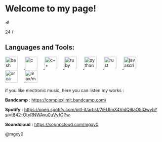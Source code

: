 # Welcome to my page!

∃!

24 / 

## Languages and Tools:

<p align="left">
    <a href="https://www.gnu.org/software/bash/" target="_blank">
        <img src="https://cdn.jsdelivr.net/gh/devicons/devicon/icons/bash/bash-original.svg" alt="bash" width="40" height="40" style="margin-right: 20px;"/>
    </a>
    <a href="https://en.wikipedia.org/wiki/C_(programming_language)" target="_blank">
        <img src="https://cdn.jsdelivr.net/gh/devicons/devicon/icons/c/c-original.svg" alt="c" width="40" height="40" style="margin-right: 20px;"/>
    </a>
    <a href="https://en.wikipedia.org/wiki/C%2B%2B" target="_blank">
        <img src="https://cdn.jsdelivr.net/gh/devicons/devicon/icons/cplusplus/cplusplus-original.svg" alt="c++" width="40" height="40" style="margin-right: 20px;"/>
    </a>
    <a href="https://www.ruby-lang.org/en/" target="_blank">
        <img src="https://cdn.jsdelivr.net/gh/devicons/devicon/icons/ruby/ruby-original.svg" alt="ruby" width="40" height="40" style="margin-right: 20px;"/>
    </a>
    <a href="https://www.python.org" target="_blank">
        <img src="https://cdn.jsdelivr.net/gh/devicons/devicon/icons/python/python-original.svg" alt="python" width="40" height="40" style="margin-right: 20px;"/>
    </a>
    <a href="https://www.rust-lang.org" target="_blank">
        <img src="https://cdn.jsdelivr.net/gh/devicons/devicon/icons/rust/rust-plain.svg" alt="rust" width="40" height="40" style="margin-right: 20px;"/>
    </a>
    <a href="https://www.javascript.com" target="_blank">
        <img src="https://cdn.jsdelivr.net/gh/devicons/devicon/icons/javascript/javascript-original.svg" alt="javascript" width="40" height="40" style="margin-right: 20px;"/>
    </a>
    <a href="https://github.com/hundredrabbits/Orca" target="_blank">
        <img src="https://github.com/hundredrabbits/Orca/raw/master/resources/icons/64x64.png" alt="orca" width="40" height="40" style="margin-right: 20px;"/>
    </a>
    <a href="https://cycling74.com/products/max" target="_blank">
        <img src="https://github.com/andreigec/github-icons/blob/master/maxmsp.png?raw=true" alt="max/msp" width="40" height="40" style="margin-right: 20px;"/>
    </a>
</p>

if you like electronic music, here you can listen my works : 

**Bandcamp** : https://complexlimit.bandcamp.com/

**Spotify** : https://open.spotify.com/intl-it/artist/7iEUImX4VnIQ9laO5IQwyb?si=t642-OtyRNWAvu0uVyfGPw

**Soundcloud** : https://soundcloud.com/mgxy0


@mgxy0 
